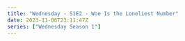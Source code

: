 ```yaml
---
title: "Wednesday - S1E2 - Woe Is the Loneliest Number"
date: 2023-11-06T23:11:47Z
series: ["Wednesday Season 1"]
---
```



<mux-player stream-type="on-demand"
  src="https://kp3d-my.sharepoint.com/personal/ryoo_kp3d_onmicrosoft_com/_layouts/15/download.aspx?share=EY99Lqq7R4xFslTodygMYyIBpTmJdv8U1n9tjJvs6S199w" prefer-playback="mse" controls>
  </mux-player>
  
  
  <script src="https://cdn.jsdelivr.net/npm/@mux/mux-player"></script>
  
 <script type="application/ld+json">
 {
  "@context": "https://schema.org/",
  "@type": "VideoObject",
  "name": "Wednesday - S1E2 - Woe Is the Loneliest Number",
  "contentUrl": "https://stream.mux.com/qPs9iOHrBoHSoxjcd1rGk01Y01Yiu1DDIzum0101wTTQjPk.m3u8",
  "thumbnailUrl": "https://www.themoviedb.org/t/p/original/Ah1bTTgIi5iqaEe9S3czK0vM0PT.jpg?width=314&fit_mode=preserve&time=25",
  "uploadDate": "2023-11-06T23:11:47Z",
}

</script>

